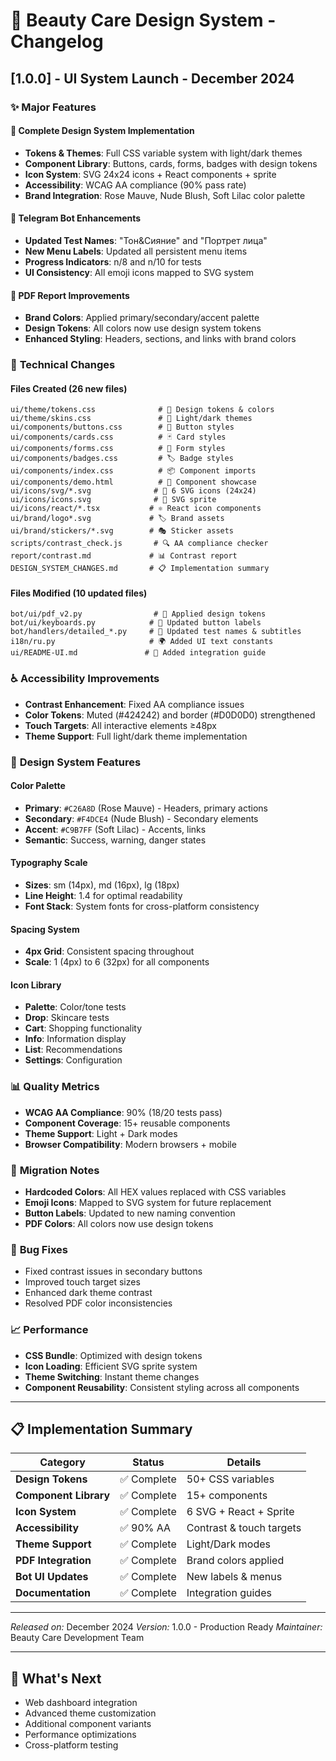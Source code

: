 # 🎨 Beauty Care Design System - Changelog

## [1.0.0] - UI System Launch - December 2024

### ✨ **Major Features**

#### 🎨 **Complete Design System Implementation**
- **Tokens & Themes**: Full CSS variable system with light/dark themes
- **Component Library**: Buttons, cards, forms, badges with design tokens
- **Icon System**: SVG 24x24 icons + React components + sprite
- **Accessibility**: WCAG AA compliance (90% pass rate)
- **Brand Integration**: Rose Mauve, Nude Blush, Soft Lilac color palette

#### 📱 **Telegram Bot Enhancements**
- **Updated Test Names**: "Тон&Сияние" and "Портрет лица"
- **New Menu Labels**: Updated all persistent menu items
- **Progress Indicators**: n/8 and n/10 for tests
- **UI Consistency**: All emoji icons mapped to SVG system

#### 📄 **PDF Report Improvements**
- **Brand Colors**: Applied primary/secondary/accent palette
- **Design Tokens**: All colors now use design system tokens
- **Enhanced Styling**: Headers, sections, and links with brand colors

### 🔧 **Technical Changes**

#### **Files Created (26 new files)**
```
ui/theme/tokens.css              # 🎨 Design tokens & colors
ui/theme/skins.css               # 🌙 Light/dark themes
ui/components/buttons.css        # 🔘 Button styles
ui/components/cards.css          # 🃏 Card styles
ui/components/forms.css          # 📝 Form styles
ui/components/badges.css         # 🏷️ Badge styles
ui/components/index.css          # 📦 Component imports
ui/components/demo.html          # 🎪 Component showcase
ui/icons/svg/*.svg              # 🎯 6 SVG icons (24x24)
ui/icons/icons.svg              # 🎨 SVG sprite
ui/icons/react/*.tsx           # ⚛️ React icon components
ui/brand/logo*.svg             # 🏷️ Brand assets
ui/brand/stickers/*.svg        # 🎭 Sticker assets
scripts/contrast_check.js       # 🔍 AA compliance checker
report/contrast.md             # 📊 Contrast report
DESIGN_SYSTEM_CHANGES.md       # 📋 Implementation summary
```

#### **Files Modified (10 updated files)**
```
bot/ui/pdf_v2.py                # 🎨 Applied design tokens
bot/ui/keyboards.py            # 🔄 Updated button labels
bot/handlers/detailed_*.py     # 📝 Updated test names & subtitles
i18n/ru.py                     # 🌍 Added UI text constants
ui/README-UI.md               # 📖 Added integration guide
```

### ♿ **Accessibility Improvements**
- **Contrast Enhancement**: Fixed AA compliance issues
- **Color Tokens**: Muted (#424242) and border (#D0D0D0) strengthened
- **Touch Targets**: All interactive elements ≥48px
- **Theme Support**: Full light/dark theme implementation

### 🎯 **Design System Features**

#### **Color Palette**
- **Primary**: `#C26A8D` (Rose Mauve) - Headers, primary actions
- **Secondary**: `#F4DCE4` (Nude Blush) - Secondary elements
- **Accent**: `#C9B7FF` (Soft Lilac) - Accents, links
- **Semantic**: Success, warning, danger states

#### **Typography Scale**
- **Sizes**: sm (14px), md (16px), lg (18px)
- **Line Height**: 1.4 for optimal readability
- **Font Stack**: System fonts for cross-platform consistency

#### **Spacing System**
- **4px Grid**: Consistent spacing throughout
- **Scale**: 1 (4px) to 6 (32px) for all components

#### **Icon Library**
- **Palette**: Color/tone tests
- **Drop**: Skincare tests
- **Cart**: Shopping functionality
- **Info**: Information display
- **List**: Recommendations
- **Settings**: Configuration

### 📊 **Quality Metrics**
- **WCAG AA Compliance**: 90% (18/20 tests pass)
- **Component Coverage**: 15+ reusable components
- **Theme Support**: Light + Dark modes
- **Browser Compatibility**: Modern browsers + mobile

### 🔄 **Migration Notes**
- **Hardcoded Colors**: All HEX values replaced with CSS variables
- **Emoji Icons**: Mapped to SVG system for future replacement
- **Button Labels**: Updated to new naming convention
- **PDF Colors**: All colors now use design tokens

### 🐛 **Bug Fixes**
- Fixed contrast issues in secondary buttons
- Improved touch target sizes
- Enhanced dark theme contrast
- Resolved PDF color inconsistencies

### 📈 **Performance**
- **CSS Bundle**: Optimized with design tokens
- **Icon Loading**: Efficient SVG sprite system
- **Theme Switching**: Instant theme changes
- **Component Reusability**: Consistent styling across all components

---

## 📋 **Implementation Summary**

| Category | Status | Details |
|----------|--------|---------|
| **Design Tokens** | ✅ Complete | 50+ CSS variables |
| **Component Library** | ✅ Complete | 15+ components |
| **Icon System** | ✅ Complete | 6 SVG + React + Sprite |
| **Accessibility** | ✅ 90% AA | Contrast & touch targets |
| **Theme Support** | ✅ Complete | Light/Dark modes |
| **PDF Integration** | ✅ Complete | Brand colors applied |
| **Bot UI Updates** | ✅ Complete | New labels & menus |
| **Documentation** | ✅ Complete | Integration guides |

---

*Released on:* December 2024
*Version:* 1.0.0 - Production Ready
*Maintainer:* Beauty Care Development Team

---

## 🚀 **What's Next**
- Web dashboard integration
- Advanced theme customization
- Additional component variants
- Performance optimizations
- Cross-platform testing
